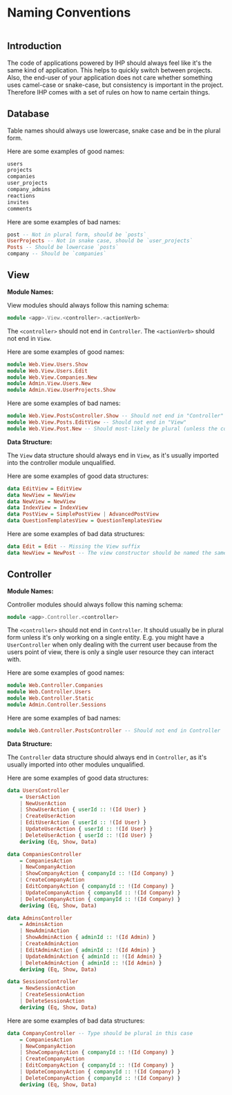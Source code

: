 # Naming Conventions

```toc
```

## Introduction

The code of applications powered by IHP should always feel like it's the same kind of application. This helps to quickly switch between projects. Also, the end-user of your application does not care whether something uses camel-case or snake-case, but consistency is important in the project. Therefore IHP comes with a set of rules on how to name certain things.

## Database

Table names should always use lowercase, snake case and be in the plural form.

Here are some examples of good names:

```haskell
users
projects
companies
user_projects
company_admins
reactions
invites
comments
```

Here are some examples of bad names:

```haskell
post -- Not in plural form, should be `posts`
UserProjects -- Not in snake case, should be `user_projects`
Posts -- Should be lowercase `posts`
company -- Should be `companies`
```

## View

**Module Names:**

View modules should always follow this naming schema:

```haskell
module <app>.View.<controller>.<actionVerb>
```

The `<controller>` should not end in `Controller`. The `<actionVerb>` should not end in `View`.

Here are some examples of good names:

```haskell
module Web.View.Users.Show
module Web.View.Users.Edit
module Web.View.Companies.New
module Admin.View.Users.New
module Admin.View.UserProjects.Show
```

Here are some examples of bad names:

```haskell
module Web.View.PostsController.Show -- Should not end in "Controller"
module Web.View.Posts.EditView -- Should not end in "View"
module Web.View.Post.New -- Should most-likely be plural (unless the controller is called PostController)
```

**Data Structure:**

The `View` data structure should always end in `View`, as it's usually imported into the controller module unqualified.

Here are some examples of good data structures:

```haskell
data EditView = EditView
data NewView = NewView
data NewView = NewView
data IndexView = IndexView
data PostView = SimplePostView | AdvancedPostView
data QuestionTemplatesView = QuestionTemplatesView
```

Here are some examples of bad data structures:

```haskell
data Edit = Edit -- Missing the View suffix
data NewView = NewPost -- The view constructor should be named the same as the type (when only a single constructor)
```

## Controller

**Module Names:**

Controller modules should always follow this naming schema:

```haskell
module <app>.Controller.<controller>
```

The `<controller>` should not end in `Controller`. It should usually be in plural form unless it's only working on a single entity. E.g. you might have a `UserController` when only dealing with the current user because from the users point of view, there is only a single user resource they can interact with.

Here are some examples of good names:

```haskell
module Web.Controller.Companies
module Web.Controller.Users
module Web.Controller.Static
module Admin.Controller.Sessions
```

Here are some examples of bad names:

```haskell
module Web.Controller.PostsController -- Should not end in Controller
```

**Data Structure:**

The `Controller` data structure should always end in `Controller`, as it's usually imported into other modules unqualified.

Here are some examples of good data structures:

```haskell
data UsersController
    = UsersAction
    | NewUserAction
    | ShowUserAction { userId :: !(Id User) }
    | CreateUserAction
    | EditUserAction { userId :: !(Id User) }
    | UpdateUserAction { userId :: !(Id User) }
    | DeleteUserAction { userId :: !(Id User) }
    deriving (Eq, Show, Data)

data CompaniesController
    = CompaniesAction
    | NewCompanyAction
    | ShowCompanyAction { companyId :: !(Id Company) }
    | CreateCompanyAction
    | EditCompanyAction { companyId :: !(Id Company) }
    | UpdateCompanyAction { companyId :: !(Id Company) }
    | DeleteCompanyAction { companyId :: !(Id Company) }
    deriving (Eq, Show, Data)

data AdminsController
    = AdminsAction
    | NewAdminAction
    | ShowAdminAction { adminId :: !(Id Admin) }
    | CreateAdminAction
    | EditAdminAction { adminId :: !(Id Admin) }
    | UpdateAdminAction { adminId :: !(Id Admin) }
    | DeleteAdminAction { adminId :: !(Id Admin) }
    deriving (Eq, Show, Data)

data SessionsController
    = NewSessionAction
    | CreateSessionAction
    | DeleteSessionAction
    deriving (Eq, Show, Data)
```

Here are some examples of bad data structures:

```haskell
data CompanyController -- Type should be plural in this case
    = CompaniesAction
    | NewCompanyAction
    | ShowCompanyAction { companyId :: !(Id Company) }
    | CreateCompanyAction
    | EditCompanyAction { companyId :: !(Id Company) }
    | UpdateCompanyAction { companyId :: !(Id Company) }
    | DeleteCompanyAction { companyId :: !(Id Company) }
    deriving (Eq, Show, Data)

```
